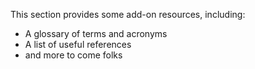This section provides some add-on resources, including:

- A glossary of terms and acronyms
- A list of useful references
- and more to come folks